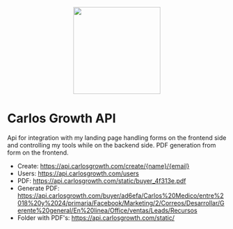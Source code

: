 <p align="center"><img src="https://carlosgrowth.com/_nuxt/img/06308a4.svg" width=200/></p>

# Carlos Growth API
Api for integration with my landing page handling forms on the frontend side and controlling my tools while on the backend side. PDF generation from form on the frontend.

- Create: https://api.carlosgrowth.com/create/{name}/{email}
- Users: https://api.carlosgrowth.com/users
- PDF: https://api.carlosgrowth.com/static/buyer_4f313e.pdf
- Generate PDF: https://api.carlosgrowth.com/buyer/ad6efa/Carlos%20Medico/entre%2018%20y%2024/primaria/Facebook/Marketing/2/Correos/Desarrollar/Gerente%20general/En%20linea/Office/ventas/Leads/Recursos
- Folder with PDF's: https://api.carlosgrowth.com/static/
